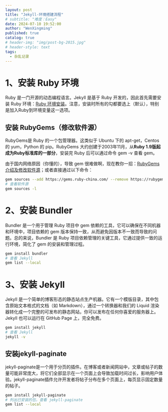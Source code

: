 ```yaml
---
layout: post
title: "Jekyll-环境搭建流程"
# subtitle: "难度：Easy"
date: 2024-07-10 19:52:00
author: "WenXingming"
published: true
catalog: true
# header-img: "img/post-bg-2015.jpg"
# header-style: text
tags:
  - 杂乱记录
---
```


# 1、安装 Ruby 环境

Ruby 是一门开源的动态编程语言。Jekyll 是基于 Ruby 开发的，因此首先需要安装 Ruby 环境：[Ruby 环境安装](https://www.runoob.com/ruby/ruby-environment.html)。注意，安装时所有的勾都要选上（默认），特别是加入Ruby到环境变量这一选项。

## 安装 RubyGems（修改软件源）

RubyGems是 Ruby 的一个包管理器。这类似于 Ubuntu 下的 apt-get，Centos 的 yum，Python 的 pip。RubyGems 大约创建于2003年11月，从**Ruby 1.9版起成为Ruby标准库的一部分**，安装完 Ruby 后可以通过命令 gem -v 查看 gem。

由于国内网络原因（你懂的），导致 gem 很难做啊，现在教你一招：[RubyGems 介绍及修改软件源](https://www.runoob.com/ruby/ruby-rubygems.html)；或者直接通过以下命令：
```bash
gem sources --add https://gems.ruby-china.com/ --remove https://rubygems.org/
# 查看软件源
gem sources -l
```
# 2、安装 Bundler

Bundler 是一个用于管理 Ruby 项目中 gem 依赖的工具，它可以确保在不同机器和环境中，项目依赖的 gem 版本保持一致，从而避免因版本不一致而导致的问题。总的来说，Bundler 是 Ruby 项目依赖管理的关键工具，它通过提供一致的运行环境，简化了 gem 的安装和管理过程。

```bash
gem install bundler
# 查看 Jekyll
gem list --local
```

# 3、安装 Jekyll

Jekyll 是一个简单的博客形态的静态站点生产机器。它有一个模版目录，其中包含原始文本格式的文档（如 Markdown），通过一个转换器和我们的 Liquid 渲染器转化成一个完整的可发布的静态网站，你可以发布在任何你喜爱的服务器上。Jekyll 也可以运行在 GitHub Page 上，完全免费。

```bash
gem install jekyll
# 查看 Jekyll
jekyll -v
```

## 安装jekyll-paginate

jekyll-paginate是一个用于分页的插件。在博客或者新闻网站中，文章或帖子的数量可能非常庞大，将它们全部显示在一个页面上会导致加载时间过长，影响用户体验。jekyll-paginate插件允许开发者将帖子分布在多个页面上，每页显示固定数量的帖子。

```bash
gem install jekyll-paginate
# 列出已安装的包，查看 jekyll-paginate
gem list --local
```




